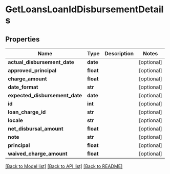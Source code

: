 # GetLoansLoanIdDisbursementDetails

## Properties
Name | Type | Description | Notes
------------ | ------------- | ------------- | -------------
**actual_disbursement_date** | **date** |  | [optional] 
**approved_principal** | **float** |  | [optional] 
**charge_amount** | **float** |  | [optional] 
**date_format** | **str** |  | [optional] 
**expected_disbursement_date** | **date** |  | [optional] 
**id** | **int** |  | [optional] 
**loan_charge_id** | **str** |  | [optional] 
**locale** | **str** |  | [optional] 
**net_disbursal_amount** | **float** |  | [optional] 
**note** | **str** |  | [optional] 
**principal** | **float** |  | [optional] 
**waived_charge_amount** | **float** |  | [optional] 

[[Back to Model list]](../README.md#documentation-for-models) [[Back to API list]](../README.md#documentation-for-api-endpoints) [[Back to README]](../README.md)

